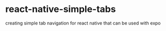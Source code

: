 # react-native-simple-tabs
creating simple tab navigation for react native that can be used with expo
